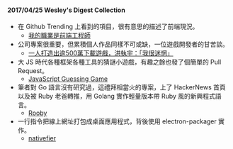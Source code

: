 #### 2017/04/25 Wesley's Digest Collection
- 在 Github Trending 上看到的項目，很有意思的描述了前端現況。 
  - [我的職業是前端工程師](ued.party)
- 公司專案很重要，但累積個人作品同樣不可或缺，一位遊戲開發者的甘苦談。 
  - [一人打造出逾500萬下載遊戲，洪執宇：「我很迷惘」](https://www.bnext.com.tw/article/44185/rocky-hong-not-sure-which-way-to-go)
- 大 JS 時代各種框架各種工具的猜謎小遊戲，有趣之餘也發了個簡單的 Pull Request。
  - [JavaScript Guessing Game](https://github.com/samiheikki/javascript-guessing-game)
- 筆者對 Go 語言沒有研究過，這禮拜相當火的專案，上了 HackerNews 首頁以及被 Ruby 老爸轉推，用 Golang 實作輕量版本帶 Ruby 風的新興程式語言。
  - [Rooby](https://github.com/rooby-lang/rooby)
- 一行指令把線上網址打包成桌面應用程式，背後使用 electron-packager 實作。
  - [nativefier](https://github.com/jiahaog/nativefier)
